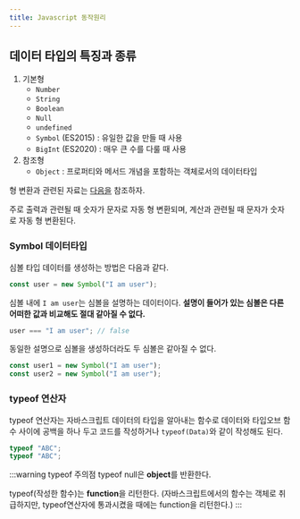 ```yaml
---
title: Javascript 동작원리
---
```


## 데이터 타입의 특징과 종류

1. 기본형
   - `Number`
   - `String`
   - `Boolean`
   - `Null`
   - `undefined`
   - `Symbol` (ES2015) : 유일한 값을 만들 때 사용
   - `BigInt` (ES2020) : 매우 큰 수를 다룰 때 사용
2. 참조형
   - `Object` : 프로퍼티와 메서드 개념을 포함하는 객체로서의 데이터타입

형 변환과 관련된 자료는 [다음을](https://ko.javascript.info/type-conversions) 참조하자.

주로 출력과 관련될 때 숫자가 문자로 자동 형 변환되며, 계산과 관련될 때 문자가 숫자로 자동 형 변환된다.

### Symbol 데이터타입

심볼 타입 데이터를 생성하는 방법은 다음과 같다.

```js
const user = new Symbol("I am user");
```

심볼 내에 `I am user`는 심볼을 설명하는 데이터이다. **설명이 들어가 있는 심볼은 다른 어떠한 값과 비교해도 절대 같아질 수 없다.**

```js
user === "I am user"; // false
```

동일한 설명으로 심볼을 생성하더라도 두 심볼은 같아질 수 없다.

```js
const user1 = new Symbol("I am user");
const user2 = new Symbol("I am user");
```

### typeof 연산자

typeof 연산자는 자바스크립트 데이터의 타입을 알아내는 함수로 데이터와 타입오브 함수 사이에 공백을 하나 두고 코드를 작성하거나 `typeof(Data)`와 같이 작성해도 된다.

```js
typeof "ABC";
typeof "ABC";
```

:::warning typeof 주의점
typeof null은 **object**를 반환한다.

typeof(작성한 함수)는 **function**을 리턴한다. (자바스크립트에서의 함수는 객체로 취급하지만, typeof연산자에 통과시켰을 때에는 function을 리턴한다.)
:::
